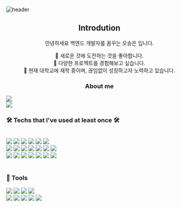 ###
![header](https://capsule-render.vercel.app/api?type=waving&color=timeGradient&text=Welcome%20to%20SongEun's%20GitHub%20👋&animation=twinkling&fontSize=35&fontAlignY=40&fontAlign=52&height=250)

<div align="center">
  <p align="center">
  <div align=center>
    <h2>Introdution</h2>
    <p>안녕하세요 백엔드 개발자를 꿈꾸는 오송은 입니다.</p>
    <span>🌱 새로운 것에 도전하는 것을 좋아합니다.</span>
    <br>
    <span>🌱 다양한 프로젝트를 경험해보고 싶습니다.</span>
    <br>
    <span>🌱 현재 대학교에 재학 중이며, 끊임없이 성장하고자 노력하고 있습니다.</span>
    <br>

</div>

### About me
<div style="display:flex; flex-direction:column; align-items:flex-start;">
      <a href="https://www.instagram.com/songeun_1228/">
        <img src="https://img.shields.io/badge/
        Instagram-E4405F?style=for-the-badge&logo=Instagram&logoColor=white"> 
      </a>
      <a href="mailto:zxcvbnm85493@gmail.com">
        <img src="https://img.shields.io/badge/
        Gmail-EA4335?style=for-the-badge&logo=Gmail&logoColor=white">
      </a>
<h3 align="center"><b>🛠 Techs that I've used at least once 🛠</b></h3>
</br>
<div align="center">
  <img src="https://img.shields.io/badge/Java-007396.svg?style=for-the-badge&logo=Java&logoColor=white"/>
  <img src="https://img.shields.io/badge/Python-3776AB.svg?style=for-the-badge&logo=Python&logoColor=white"/>
  <img src="https://img.shields.io/badge/C++-00599C.svg?style=for-the-badge&logo=csharp&logoColor=white"/>
  <img src="https://img.shields.io/badge/Python-3776AB.svg?style=for-the-badge&logo=Python&logoColor=white"/>
  <img src="https://img.shields.io/badge/C#-512BD4.svg?style=for-the-badge&logo=Csharp&logoColor=white"/>
  <img src="https://img.shields.io/badge/JavaScript-F7DF1E.svg?style=for-the-badge&logo=JavaScript&logoColor=white"/>
</div>
<div align="center">
  <img src="https://img.shields.io/badge/Spring-6DB33F.svg?style=for-the-badge&logo=Spring&logoColor=white"/>
  <img src="https://img.shields.io/badge/SpringBoot-6DB33F.svg?style=for-the-badge&logo=Spring-Boot&logoColor=white"/>
  <img src="https://img.shields.io/badge/jQuery-0769AD.svg?style=for-the-badge&logo=jQuery&logoColor=white"/>
  <img src="https://img.shields.io/badge/Linux-FCC624.svg?style=for-the-badge&logo=Linux&logoColor=white"/>
  <img src="https://img.shields.io/badge/MySQL-4479A1.svg?style=for-the-badge&logo=MySQL&logoColor=white"/>
  <img src="https://img.shields.io/badge/Linux-FCC624.svg?style=for-the-badge&logo=Linux&logoColor=white"/>
  <img src="https://img.shields.io/badge/MariaDB-003545.svg?style=for-the-badge&logo=MariaDB&logoColor=white"/>
</div>
<div align="center">
  <img src="https://img.shields.io/badge/PHP-777BB4.svg?style=for-the-badge&logo=PHP&logoColor=white"/>
  <img src="https://img.shields.io/badge/CSS3-1572B6.svg?style=for-the-badge&logo=CSS3&logoColor=white"/>
  <img src="https://img.shields.io/badge/HTML5-E34F26.svg?style=for-the-badge&logo=HTML5&logoColor=white"/>
  <img src="https://img.shields.io/badge/AWS-232F3E.svg?style=for-the-badge&logo=Amazon-AWS&logoColor=white"/>
  <img src="https://img.shields.io/badge/Amazon%20EC2-FF9900.svg?style=for-the-badge&logo=Amazon-EC2&logoColor=white"/>
  <img src="https://img.shields.io/badge/Amazon%20S3-569A31.svg?style=for-the-badge&logo=Amazon-S3&logoColor=white"/>
  <img src="https://img.shields.io/badge/Android%20Studio-3DDC84.svg?style=for-the-badge&logo=Android-Studio&logoColor=white"/>
</div><br>

<h3 align="center">🔨 Tools</h3>
<div align="center">
  <img src="https://img.shields.io/badge/Visual%20Studio-5C2D91.svg?style=for-the-badge&logo=Visual-Studio&logoColor=white"/>
  <img src="https://img.shields.io/badge/Visual%20Studio%20Code-007ACC.svg?style=for-the-badge&logo=Visual-Studio-Code&logoColor=white"/>
  <img src="https://img.shields.io/badge/VirtualBox-183A61.svg?style=for-the-badge&logo=VirtualBox&logoColor=white"/>
  <img src="https://img.shields.io/badge/CentOS-262577.svg?style=for-the-badge&logo=CentOS&logoColor=white"/>
</div>
<div align="center">
  <img src="https://img.shields.io/badge/Eclipse%20IDE-2C2255.svg?style=for-the-badge&logo=Eclipse-IDE&logoColor=white"/>
  <img src="https://img.shields.io/badge/Apache%20Tomcat-F8DC75.svg?style=for-the-badge&logo=Apache-Tomcat&logoColor=white"/>
  <img src="https://img.shields.io/badge/GitHub-181717.svg?style=for-the-badge&logo=GitHub&logoColor=white"/>
  <img src="https://img.shields.io/badge/Notion-000000.svg?style=for-the-badge&logo=Notion&logoColor=white"/>
  <img src="https://img.shields.io/badge/Slack-4A154B.svg?style=for-the-badge&logo=Slack&logoColor=white"/>
</div><br>

<!--
**ddoddo1228/ddoddo1228** is a ✨ _special_ ✨ repository because its `README.md` (this file) appears on your GitHub profile.

Here are some ideas to get you started:

- 🔭 I’m currently working on ...
- 🌱 I’m currently learning ...
- 👯 I’m looking to collaborate on ...
- 🤔 I’m looking for help with ...
- 💬 Ask me about ...
- 📫 How to reach me: ...
- 😄 Pronouns: ...
- ⚡ Fun fact: ...
-->

